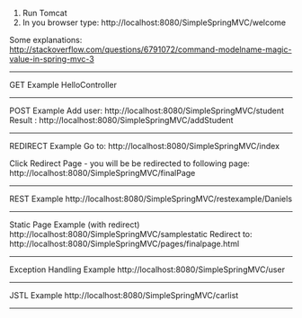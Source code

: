 1. Run Tomcat
2. In you browser type: http://localhost:8080/SimpleSpringMVC/welcome


Some explanations:
http://stackoverflow.com/questions/6791072/command-modelname-magic-value-in-spring-mvc-3

-----------------

GET Example
HelloController

-----------------

POST Example
Add user: http://localhost:8080/SimpleSpringMVC/student
Result  : http://localhost:8080/SimpleSpringMVC/addStudent


-----------------

REDIRECT Example
Go to: http://localhost:8080/SimpleSpringMVC/index

Click Redirect Page - you will be be redirected to following page:
http://localhost:8080/SimpleSpringMVC/finalPage

----------------

REST Example
http://localhost:8080/SimpleSpringMVC/restexample/Daniels

----------------

Static Page Example (with redirect)
http://localhost:8080/SimpleSpringMVC/samplestatic
Redirect to:
http://localhost:8080/SimpleSpringMVC/pages/finalpage.html

----------------

Exception Handling Example
http://localhost:8080/SimpleSpringMVC/user

----------------

JSTL Example
http://localhost:8080/SimpleSpringMVC/carlist

----------------



